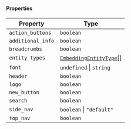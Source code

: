 #### Properties

| Property                                       | Type                                                                |
| ---------------------------------------------- | ------------------------------------------------------------------- |
| <a id="action_buttons"></a> `action_buttons`   | `boolean`                                                           |
| <a id="additional_info"></a> `additional_info` | `boolean`                                                           |
| <a id="breadcrumbs"></a> `breadcrumbs`         | `boolean`                                                           |
| <a id="entity_types"></a> `entity_types`       | [`EmbeddingEntityType`](./generated/html/EmbeddingEntityType.md)\[] |
| <a id="font"></a> `font`                       | `undefined` \| `string`                                             |
| <a id="header"></a> `header`                   | `boolean`                                                           |
| <a id="logo"></a> `logo`                       | `boolean`                                                           |
| <a id="new_button"></a> `new_button`           | `boolean`                                                           |
| <a id="search"></a> `search`                   | `boolean`                                                           |
| <a id="side_nav"></a> `side_nav`               | `boolean` \| `"default"`                                            |
| <a id="top_nav"></a> `top_nav`                 | `boolean`                                                           |
